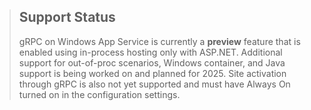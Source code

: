 ﻿> ## Support Status
> gRPC on Windows App Service is currently a **preview** feature that is enabled using in-process hosting only with ASP.NET.  Additional support for out-of-proc scenarios, Windows container, and Java support is being worked on and planned for 2025.  Site activation through gRPC is also not yet supported and must have Always On turned on in the configuration settings.  
